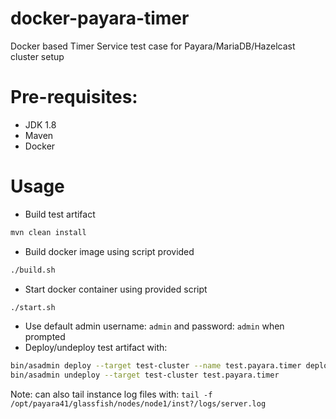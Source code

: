 # docker-payara-timer
Docker based Timer Service test case for Payara/MariaDB/Hazelcast cluster setup

# Pre-requisites:
* JDK 1.8
* Maven
* Docker

# Usage

* Build test artifact
```bash
mvn clean install
```
* Build docker image using script provided
```bash
./build.sh
```
* Start docker container using provided script
```bash
./start.sh
```
* Use default admin username: `admin` and password: `admin` when prompted
* Deploy/undeploy test artifact with:
```bash
bin/asadmin deploy --target test-cluster --name test.payara.timer deployments/test.payara.timer.ear-1.0.0-SNAPSHOT.ear
bin/asadmin undeploy --target test-cluster test.payara.timer
```

Note: can also tail instance log files with: `tail -f /opt/payara41/glassfish/nodes/node1/inst?/logs/server.log`



